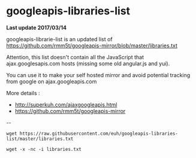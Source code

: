 # googleapis-libraries-list

**Last update 2017/03/14**

googleapis-librarie-list is an updated list of https://github.com/rmm5t/googleapis-mirror/blob/master/libraries.txt

Attention, this list doesn't contain all the JavaScript that ajax.googlesapis.com hosts (missing some old angular.js and yui).

You can use it to make your self hosted mirror and avoid potential tracking from google on ajax.googleapis.com

More details :
- http://superkuh.com/ajaxgoogleapis.html
- https://github.com/rmm5t/googleapis-mirror

--
```
wget https://raw.githubusercontent.com/euh/googleapis-libraries-list/master/libraries.txt

wget -x -nc -i libraries.txt
```
